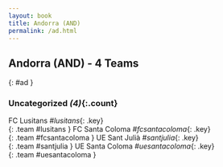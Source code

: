 ```yaml
---
layout: book
title: Andorra (AND)
permalink: /ad.html
---
```


## Andorra (AND) - 4 Teams
{: #ad }









### Uncategorized _(4)_{:.count}

FC Lusitans   _#lusitans_{: .key} <br>
{: .team #lusitans }
FC Santa Coloma   _#fcsantacoloma_{: .key} <br>
{: .team #fcsantacoloma }
UE Sant Julià   _#santjulia_{: .key} <br>
{: .team #santjulia }
UE Santa Coloma   _#uesantacoloma_{: .key} <br>
{: .team #uesantacoloma }


 
